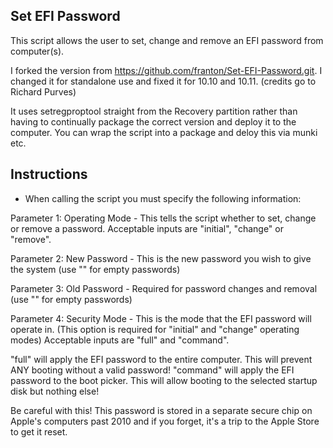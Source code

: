 Set EFI Password
----------------

This script allows the user to set, change and remove an EFI password from computer(s).

I forked the version from https://github.com/franton/Set-EFI-Password.git. I changed it for standalone use and fixed it for 10.10 and 10.11. (credits go to Richard Purves) 

It uses setregproptool straight from the Recovery partition rather than having to continually package the correct version and deploy it to the computer.
You can wrap the script into a package and deloy this via munki etc. 

Instructions
------------
- When calling the script you must specify the following information:

Parameter 1: Operating Mode - This tells the script whether to set, change or remove a password.
Acceptable inputs are "initial", "change" or "remove".

Parameter 2: New Password - This is the new password you wish to give the system (use "" for empty passwords)

Parameter 3: Old Password - Required for password changes and removal (use "" for empty passwords)

Parameter 4: Security Mode - This is the mode that the EFI password will operate in.
(This option is required for "initial" and "change" operating modes)
Acceptable inputs are "full" and "command".

"full" will apply the EFI password to the entire computer. This will prevent ANY booting without a valid password!
"command" will apply the EFI password to the boot picker. This will allow booting to the selected startup disk but nothing else!

Be careful with this! This password is stored in a separate secure chip on Apple's computers past 2010 and if you forget, it's a trip to the Apple Store to get it reset.
